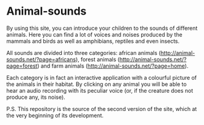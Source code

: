 # Animal-sounds
By using this site, you can introduce your children to the sounds of different animals. Here you can find a lot of voices and noises produced by the mammals and birds as well as amphibians, reptiles and even insects. 

All sounds are divided into three categories: african animals (http://animal-sounds.net/?page=africans), forest animals (http://animal-sounds.net/?page=forest) and farm animals (http://animal-sounds.net/?page=home). 

Each category is in fact an interactive application with a colourful picture of the animals in their habitat. By clicking on any animal you will be able to hear an audio recording with its peculiar voice (or, if the creature does not produce any, its noise).

P.S. This repository is the source of the second version of the site, which at the very beginning of its development.
